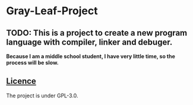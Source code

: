 # Gray-Leaf-Project
## **TODO: This is a project to create a new program language with compiler, linker and debuger.**

**Because I am a middle school student, I have very little time, so the process will be slow.**

## [Licence](LICENSE)
The project is under GPL-3.0.